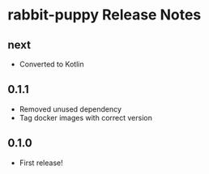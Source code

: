 # rabbit-puppy Release Notes
## next
- Converted to Kotlin

## 0.1.1
- Removed unused dependency
- Tag docker images with correct version

## 0.1.0
- First release!
